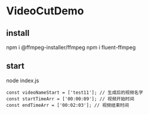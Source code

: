 # VideoCutDemo

## install
npm i @ffmpeg-installer/ffmpeg
npm i fluent-ffmpeg

## start
node index.js
```
const videoNameStart = ['test11']; // 生成后的视频名字
const startTimeArr = ['00:00:09']; // 视频开始时间
const endTimeArr = ['00:02:03']; // 视频结束时间
```